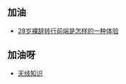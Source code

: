 ## 加油  

- [28岁裸辞转行前端是怎样的一种体验](https://segmentfault.com/a/1190000019105621)  

## 加油呀  

- [天线知识](http://www.antenna-theory.com/m/index.php)
